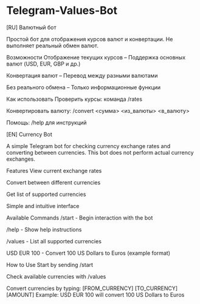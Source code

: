 # Telegram-Values-Bot

[RU] Валютный бот

Простой бот для отображения курсов валют и конвертации. Не выполняет реальный обмен валют.

Возможности
Отображение текущих курсов – Поддержка основных валют (USD, EUR, GBP и др.)

Конвертация валют – Перевод между разными валютами

Без реального обмена – Только информационные функции

Как использовать
Проверить курсы: команда /rates

Конвертировать валюту: /convert <сумма> <из_валюты> <в_валюту>

Помощь: /help для инструкций


[EN] Currency Bot

A simple Telegram bot for checking currency exchange rates and converting between currencies. This bot does not perform actual currency exchanges.

Features
View current exchange rates

Convert between different currencies

Get list of supported currencies

Simple and intuitive interface

Available Commands
/start - Begin interaction with the bot

/help - Show help instructions

/values - List all supported currencies

USD EUR 100 - Convert 100 US Dollars to Euros (example format)

How to Use
Start by sending /start

Check available currencies with /values

Convert currencies by typing: [FROM_CURRENCY] [TO_CURRENCY] [AMOUNT]
Example: USD EUR 100 will convert 100 US Dollars to Euros
